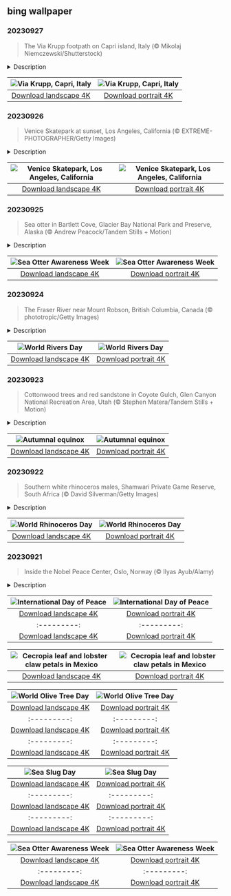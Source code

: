 ## bing wallpaper

### 20230927

> The Via Krupp footpath on Capri island, Italy (© Mikolaj Niemczewski/Shutterstock)

<details>
<summary>Description</summary>

> Via Krupp is a cliffside pathway on the Italian island of Capri, renowned for its dramatic serpentine design. Built between 1900 and 1902 by the German industrialist Friedrich Alfred Krupp, the footpath connects the town of Capri to Marina Piccola beach, and  allowed Krupp to access his properties. The pathway's intricate layout, with its sharp turns and steep inclines, was an engineering marvel of its time. Via Krupp's panoramic vistas of the Tyrrhenian Sea, the Faraglioni rock formations, and the lush landscape of the island have drawn admiration for generations. Due to concerns over preservation and safety, because of falling rocks, the pathway has faced intermittent closures, though it reopened in June this year for the first time in nine years.
> 
> 
> 
> 

</details>

| ![Via Krupp, Capri, Italy](https://cn.bing.com/th?id=OHR.CapriKrupp_EN-US2044781395_UHD.jpg&pid=hp&w=400&h=224&rs=1&c=4) | ![Via Krupp, Capri, Italy](https://cn.bing.com/th?id=OHR.CapriKrupp_EN-US2044781395_1080x1920.jpg&pid=hp&w=155&h=315&rs=1&c=4) |
|:---------:|:---------:|
| [Download landscape 4K](https://cn.bing.com/th?id=OHR.CapriKrupp_EN-US2044781395_UHD.jpg) | [Download portrait 4K](https://cn.bing.com/th?id=OHR.CapriKrupp_EN-US2044781395_1080x1920.jpg) |

### 20230926

> Venice Skatepark at sunset, Los Angeles, California (© EXTREME-PHOTOGRAPHER/Getty Images)

<details>
<summary>Description</summary>

> Welcome to the concrete waves of Venice Beach, California, a skateboarder's paradise. Built next to the beach town's sun-kissed shores, Venice Skatepark stands as a testament to the history of skateboarding in the state.
> 
> Opened in 2009, the park was the result of years of efforts by residents, spearheaded by Venice skating legend Jesse Martinez. With a plethora of challenging ramps, bowls, and rails, it has something to keep skaters of all skill levels entertained. Its oceanfront setting also makes it a popular spot for spectators to stop by and watch gravity-defying tricks from backside tailslides and 360 pop shove-its, to skaters dropping into a bowl to nail an eggplant. And if you're not sure what any of those things are, there's also a great view of the beach.
> 
> 

</details>

| ![Venice Skatepark, Los Angeles, California](https://cn.bing.com/th?id=OHR.VeniceSkatePark_EN-US1972530060_UHD.jpg&pid=hp&w=400&h=224&rs=1&c=4) | ![Venice Skatepark, Los Angeles, California](https://cn.bing.com/th?id=OHR.VeniceSkatePark_EN-US1972530060_1080x1920.jpg&pid=hp&w=155&h=315&rs=1&c=4) |
|:---------:|:---------:|
| [Download landscape 4K](https://cn.bing.com/th?id=OHR.VeniceSkatePark_EN-US1972530060_UHD.jpg) | [Download portrait 4K](https://cn.bing.com/th?id=OHR.VeniceSkatePark_EN-US1972530060_1080x1920.jpg) |

### 20230925

> Sea otter in Bartlett Cove, Glacier Bay National Park and Preserve, Alaska (© Andrew Peacock/Tandem Stills + Motion)

<details>
<summary>Description</summary>

> It's hard not to smile when you spot a sea otter. Their whiskery faces, busy paws, and thick fur give the impression of a stuffed animal that has come to life and taken to the ocean. The heaviest members of the weasel family, sea otters aren't just cute. They also play a vital role in the underwater kelp forest ecosystem, keeping the destructive sea urchin population in check—by eating them.
> 
> Sea Otter Awareness Week aims to help protect their populations, found along the coasts of the north Pacific Ocean. They once numbered 300,000 but they dropped to fewer than 2,000 after widespread hunting. International protections were put into place in 1911 and numbers have rebounded to around 125,000, but they remain endangered. While some habitats never recovered, others have emerged in entirely new locations, such as Glacier Bay National Park and Preserve in Alaska. In 1995, five sea otters were spotted in Glacier Bay. Today, there are more than 8,000 hunting, playing, and raising pups in the kelp-abundant waters.
> 
> 

</details>

| ![Sea Otter Awareness Week](https://cn.bing.com/th?id=OHR.GlacierBayOtter_EN-US1818492105_UHD.jpg&pid=hp&w=400&h=224&rs=1&c=4) | ![Sea Otter Awareness Week](https://cn.bing.com/th?id=OHR.GlacierBayOtter_EN-US1818492105_1080x1920.jpg&pid=hp&w=155&h=315&rs=1&c=4) |
|:---------:|:---------:|
| [Download landscape 4K](https://cn.bing.com/th?id=OHR.GlacierBayOtter_EN-US1818492105_UHD.jpg) | [Download portrait 4K](https://cn.bing.com/th?id=OHR.GlacierBayOtter_EN-US1818492105_1080x1920.jpg) |

### 20230924

> The Fraser River near Mount Robson, British Columbia, Canada (© phototropic/Getty Images)

<details>
<summary>Description</summary>

> If you are a nature enthusiast, or simply enjoy listening to the sound of rumbling rivers, you might like to know that today is World Rivers Day. First held in 2005 during the United Nations' 'Water for Life’ campaign, it was proposed by Canadian river conservationist Mark Angelo, who founded BC Rivers Day in western Canada in 1980. World Rivers Day is held on the fourth Sunday of September to celebrate and raise awareness of the benefits that rivers provide to people and the planet.
> 
> The star of today's image, the Fraser River, is the longest river in British Columbia and the 11th longest in Canada. The stream meanders from the Rocky Mountains, traveling more than 850 miles over slopes and flatlands before it merges with the Strait of Georgia, just south of Vancouver.
> 
> 

</details>

| ![World Rivers Day](https://cn.bing.com/th?id=OHR.FraserRiverBC_EN-US1696932265_UHD.jpg&pid=hp&w=400&h=224&rs=1&c=4) | ![World Rivers Day](https://cn.bing.com/th?id=OHR.FraserRiverBC_EN-US1696932265_1080x1920.jpg&pid=hp&w=155&h=315&rs=1&c=4) |
|:---------:|:---------:|
| [Download landscape 4K](https://cn.bing.com/th?id=OHR.FraserRiverBC_EN-US1696932265_UHD.jpg) | [Download portrait 4K](https://cn.bing.com/th?id=OHR.FraserRiverBC_EN-US1696932265_1080x1920.jpg) |

### 20230923

> Cottonwood trees and red sandstone in Coyote Gulch, Glen Canyon National Recreation Area, Utah (© Stephen Matera/Tandem Stills + Motion)

<details>
<summary>Description</summary>

> Autumn has officially begun! In the Northern Hemisphere, the autumnal equinox falls on September 23 this year, marking the beginning of autumn. Today is one of the two moments in the year when day and night are equal in length, thanks to the sun's location exactly above the equator. In the Southern Hemisphere, today marks the vernal equinox and they are heading into spring.
> 
> Camouflaged in autumn colors, the cottonwood tree in today's image might be playing peek-a-boo among the red sandstones of Coyote Gulch in southern Utah. Here in the Glen Canyon National Recreation Area, the canyon is painted orange by oxidizing water and other fluids, as well as iron-filled minerals.
> 
> 

</details>

| ![Autumnal equinox](https://cn.bing.com/th?id=OHR.CottonwoodCanyon_EN-US1573845041_UHD.jpg&pid=hp&w=400&h=224&rs=1&c=4) | ![Autumnal equinox](https://cn.bing.com/th?id=OHR.CottonwoodCanyon_EN-US1573845041_1080x1920.jpg&pid=hp&w=155&h=315&rs=1&c=4) |
|:---------:|:---------:|
| [Download landscape 4K](https://cn.bing.com/th?id=OHR.CottonwoodCanyon_EN-US1573845041_UHD.jpg) | [Download portrait 4K](https://cn.bing.com/th?id=OHR.CottonwoodCanyon_EN-US1573845041_1080x1920.jpg) |

### 20230922

> Southern white rhinoceros males, Shamwari Private Game Reserve, South Africa (© David Silverman/Getty Images)

<details>
<summary>Description</summary>

> Keep the five alive! That is the mission of World Rhinoceros Day, rhino specialists, and fans around the globe. Those five species are: the Javan, Sumatran, greater one-horned, black, and white rhinoceros. It is the white rhino which can be seen on our homepage, identified by its two horns and square lip.
> 
> The wild rhino population globally is estimated to be under 27,000—less than the average capacity at a Major League Baseball stadium. While there have been conservation successes, ensuring these amazing animals survive is a continuing challenge. Habitat loss is one threat, but rhinos are particularly targeted by poachers for their horns. Parks like the Shamwari Game Reserve in South Africa, pictured above, employ anti-poaching squads to keep these rhinos safe.
> 
> 

</details>

| ![World Rhinoceros Day](https://cn.bing.com/th?id=OHR.ShamwariRhino_EN-US1414731584_UHD.jpg&pid=hp&w=400&h=224&rs=1&c=4) | ![World Rhinoceros Day](https://cn.bing.com/th?id=OHR.ShamwariRhino_EN-US1414731584_1080x1920.jpg&pid=hp&w=155&h=315&rs=1&c=4) |
|:---------:|:---------:|
| [Download landscape 4K](https://cn.bing.com/th?id=OHR.ShamwariRhino_EN-US1414731584_UHD.jpg) | [Download portrait 4K](https://cn.bing.com/th?id=OHR.ShamwariRhino_EN-US1414731584_1080x1920.jpg) |

### 20230921

> Inside the Nobel Peace Center, Oslo, Norway (© Ilyas Ayub/Alamy)

<details>
<summary>Description</summary>

> Every year on September 21, the United Nations celebrates the International Day of Peace, or World Peace Day. Established in 1981 by the United Nations General Assembly, the day begins with the Peace Bell Ceremony held at the UN headquarters in New York City. The bell was a gift from the United Nations Association of Japan and is inscribed with a message of hope: 'Long live absolute world peace.'
> 
> Our homepage image was taken inside the lobby of the Nobel Peace Center, in Norway's bustling capital city Oslo. The center highlights the triumphs of Nobel Peace Prize laureates and shares the legacy of Alfred Nobel, the creator of the prize. By showcasing inspiring exhibits and insightful conversations, the center sheds light on the impact of the prize, awarded to those 'who, during the preceding year, have conferred the greatest benefit to humankind.'
> 
> 

</details>

| ![International Day of Peace](https://cn.bing.com/th?id=OHR.NobelNorway_EN-US3740897457_UHD.jpg&pid=hp&w=400&h=224&rs=1&c=4) | ![International Day of Peace](https://cn.bing.com/th?id=OHR.NobelNorway_EN-US3740897457_1080x1920.jpg&pid=hp&w=155&h=315&rs=1&c=4) |
|:---------:|:---------:|
| [Download landscape 4K](https://cn.bing.com/th?id=OHR.NobelNorway_EN-US3740897457_UHD.jpg) | [Download portrait 4K](https://cn.bing.com/th?id=OHR.NobelNorway_EN-US3740897457_1080x1920.jpg) |1953692613_UHD.jpg) | [Download portrait 4K](https://cn.bing.com/th?id=OHR.BridgeMemorial_EN-US1953692613_1080x1920.jpg) |.MuseumIsland_EN-US2197808554_UHD.jpg) | [Download portrait 4K](https://cn.bing.com/th?id=OHR.MuseumIsland_EN-US2197808554_1080x1920.jpg) |ad portrait 4K](https://cn.bing.com/th?id=OHR.EagleTree_EN-US8588984234_1080x1920.jpg) |d portrait 4K](https://cn.bing.com/th?id=OHR.SurfSanDiego_EN-US0761983664_1080x1920.jpg) |?id=OHR.CormorantBridge_EN-US1902862286_1080x1920.jpg) |om/th?id=OHR.AmericanWetlands_EN-US1844827155_1080x1920.jpg&pid=hp&w=155&h=315&rs=1&c=4) |
|:---------:|:---------:|
| [Download landscape 4K](https://cn.bing.com/th?id=OHR.AmericanWetlands_EN-US1844827155_UHD.jpg) | [Download portrait 4K](https://cn.bing.com/th?id=OHR.AmericanWetlands_EN-US1844827155_1080x1920.jpg) |9784_UHD.jpg) | [Download portrait 4K](https://cn.bing.com/th?id=OHR.RedPlanetDay_EN-US9693219784_1080x1920.jpg) |r claw is often cultivated as an ornamental plant for tropical gardens. Gardeners looking to attract birds love the Heliconia because its plentiful nectar draws hummingbirds to its downward-facing flowers. Those same flowers have special recognition in Bolivia as 'patujú,' the national flower, which appears on one of the country's flags.
> 
> 

</details>

| ![Cecropia leaf and lobster claw petals in Mexico](https://cn.bing.com/th?id=OHR.Cecropia_EN-US9602789937_UHD.jpg&pid=hp&w=400&h=224&rs=1&c=4) | ![Cecropia leaf and lobster claw petals in Mexico](https://cn.bing.com/th?id=OHR.Cecropia_EN-US9602789937_1080x1920.jpg&pid=hp&w=155&h=315&rs=1&c=4) |
|:---------:|:---------:|
| [Download landscape 4K](https://cn.bing.com/th?id=OHR.Cecropia_EN-US9602789937_UHD.jpg) | [Download portrait 4K](https://cn.bing.com/th?id=OHR.Cecropia_EN-US9602789937_1080x1920.jpg) |though olive trees do not grow very tall, usually no more than 30 feet, they live a very long time. One of the oldest known trees in the world, in Portugal, is believed to be 3,350 years old. Many live for millennia, their trunks growing thick and gnarled, and their branches bearing fruit century after century. As civilizations rise and fall around them, these hardy trees remain resilient and steadfast.
> 
> 

</details>

| ![World Olive Tree Day](https://cn.bing.com/th?id=OHR.OliveTreeDay_EN-US9460125670_UHD.jpg&pid=hp&w=400&h=224&rs=1&c=4) | ![World Olive Tree Day](https://cn.bing.com/th?id=OHR.OliveTreeDay_EN-US9460125670_1080x1920.jpg&pid=hp&w=155&h=315&rs=1&c=4) |
|:---------:|:---------:|
| [Download landscape 4K](https://cn.bing.com/th?id=OHR.OliveTreeDay_EN-US9460125670_UHD.jpg) | [Download portrait 4K](https://cn.bing.com/th?id=OHR.OliveTreeDay_EN-US9460125670_1080x1920.jpg) |pid=hp&w=155&h=315&rs=1&c=4) |
|:---------:|:---------:|
| [Download landscape 4K](https://cn.bing.com/th?id=OHR.MonksMound_EN-US9323884241_UHD.jpg) | [Download portrait 4K](https://cn.bing.com/th?id=OHR.MonksMound_EN-US9323884241_1080x1920.jpg) |](https://cn.bing.com/th?id=OHR.Calacas_EN-US6430903741_UHD.jpg) | [Download portrait 4K](https://cn.bing.com/th?id=OHR.Calacas_EN-US6430903741_1080x1920.jpg) |.com/th?id=OHR.SealRiver_EN-US6267835630_1080x1920.jpg&pid=hp&w=155&h=315&rs=1&c=4) |
|:---------:|:---------:|
| [Download landscape 4K](https://cn.bing.com/th?id=OHR.SealRiver_EN-US6267835630_UHD.jpg) | [Download portrait 4K](https://cn.bing.com/th?id=OHR.SealRiver_EN-US6267835630_1080x1920.jpg) |e a more fitting name. Someone call Terry.
> 
> 

</details>

| ![Sea Slug Day](https://cn.bing.com/th?id=OHR.SeaAngel_EN-US5531672696_UHD.jpg&pid=hp&w=400&h=224&rs=1&c=4) | ![Sea Slug Day](https://cn.bing.com/th?id=OHR.SeaAngel_EN-US5531672696_1080x1920.jpg&pid=hp&w=155&h=315&rs=1&c=4) |
|:---------:|:---------:|
| [Download landscape 4K](https://cn.bing.com/th?id=OHR.SeaAngel_EN-US5531672696_UHD.jpg) | [Download portrait 4K](https://cn.bing.com/th?id=OHR.SeaAngel_EN-US5531672696_1080x1920.jpg) |OHR.DarkSkyAcadia_EN-US6966527964_1080x1920.jpg) |.bing.com/th?id=OHR.GoldenJellyfish_EN-US6743816471_1080x1920.jpg&pid=hp&w=155&h=315&rs=1&c=4) |
|:---------:|:---------:|
| [Download landscape 4K](https://cn.bing.com/th?id=OHR.GoldenJellyfish_EN-US6743816471_UHD.jpg) | [Download portrait 4K](https://cn.bing.com/th?id=OHR.GoldenJellyfish_EN-US6743816471_1080x1920.jpg) |ng.com/th?id=OHR.LastDollarRoad_EN-US7923638318_UHD.jpg&pid=hp&w=400&h=224&rs=1&c=4) | ![First day of autumn](https://cn.bing.com/th?id=OHR.LastDollarRoad_EN-US7923638318_1080x1920.jpg&pid=hp&w=155&h=315&rs=1&c=4) |
|:---------:|:---------:|
| [Download landscape 4K](https://cn.bing.com/th?id=OHR.LastDollarRoad_EN-US7923638318_UHD.jpg) | [Download portrait 4K](https://cn.bing.com/th?id=OHR.LastDollarRoad_EN-US7923638318_1080x1920.jpg) |ppers who hunted otters to near extinction before they were protected by law. Although sea otter populations have rebounded, they are still considered endangered. Otters live along the Pacific Coast of North America, from California up to Alaska. Although they can walk on land, they almost never find the need or desire to, even when it's nap time. When they're ready for a snooze, they'll raft up, wrap themselves in a strand of kelp to keep them from drifting away, and recline on the world's biggest waterbed.

</details>

| ![Sea Otter Awareness Week](https://cn.bing.com/th?id=OHR.SitkaOtters_EN-US7714053956_UHD.jpg&pid=hp&w=400&h=224&rs=1&c=4) | ![Sea Otter Awareness Week](https://cn.bing.com/th?id=OHR.SitkaOtters_EN-US7714053956_1080x1920.jpg&pid=hp&w=155&h=315&rs=1&c=4) |
|:---------:|:---------:|
| [Download landscape 4K](https://cn.bing.com/th?id=OHR.SitkaOtters_EN-US7714053956_UHD.jpg) | [Download portrait 4K](https://cn.bing.com/th?id=OHR.SitkaOtters_EN-US7714053956_1080x1920.jpg) |oo_EN-US7569665443_UHD.jpg&pid=hp&w=400&h=224&rs=1&c=4) | ![World Bamboo Day](https://cn.bing.com/th?id=OHR.ArashiyamaBamboo_EN-US7569665443_1080x1920.jpg&pid=hp&w=155&h=315&rs=1&c=4) |
|:---------:|:---------:|
| [Download landscape 4K](https://cn.bing.com/th?id=OHR.ArashiyamaBamboo_EN-US7569665443_UHD.jpg) | [Download portrait 4K](https://cn.bing.com/th?id=OHR.ArashiyamaBamboo_EN-US7569665443_1080x1920.jpg) |